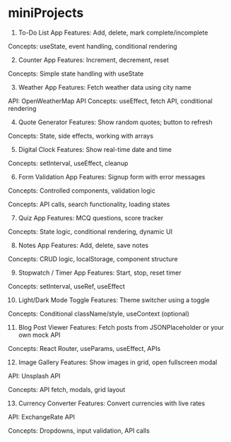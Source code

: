 # miniProjects

<!-- 🔰 Beginner Level Projects -->

1. To-Do List App
   Features: Add, delete, mark complete/incomplete

Concepts: useState, event handling, conditional rendering

2. Counter App
   Features: Increment, decrement, reset

Concepts: Simple state handling with useState

3. Weather App
   Features: Fetch weather data using city name

API: OpenWeatherMap API
Concepts: useEffect, fetch API, conditional rendering

4. Quote Generator
   Features: Show random quotes; button to refresh

Concepts: State, side effects, working with arrays

5. Digital Clock
   Features: Show real-time date and time

Concepts: setInterval, useEffect, cleanup

6. Form Validation App
   Features: Signup form with error messages

Concepts: Controlled components, validation logic

<!-- 🧩 Intermediate Level Projects  -->

Concepts: API calls, search functionality, loading states

7. Quiz App
   Features: MCQ questions, score tracker

Concepts: State logic, conditional rendering, dynamic UI

8. Notes App
   Features: Add, delete, save notes

Concepts: CRUD logic, localStorage, component structure

9. Stopwatch / Timer App
   Features: Start, stop, reset timer

Concepts: setInterval, useRef, useEffect

10. Light/Dark Mode Toggle
    Features: Theme switcher using a toggle

Concepts: Conditional className/style, useContext (optional)

11. Blog Post Viewer
    Features: Fetch posts from JSONPlaceholder or your own mock API

Concepts: React Router, useParams, useEffect, APIs

12. Image Gallery
    Features: Show images in grid, open fullscreen modal

API: Unsplash API

Concepts: API fetch, modals, grid layout

13. Currency Converter
    Features: Convert currencies with live rates

API: ExchangeRate API

Concepts: Dropdowns, input validation, API calls
